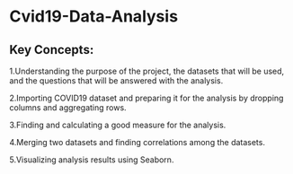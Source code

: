 # Cvid19-Data-Analysis
## Key Concepts:

1.Understanding the purpose of the project, the datasets that will be used, and the questions that will be answered with the analysis.

2.Importing COVID19 dataset and preparing it for the analysis by dropping columns and aggregating rows.

3.Finding and calculating a good measure for the analysis.

4.Merging two datasets and finding correlations among the datasets.

5.Visualizing analysis results using Seaborn.
